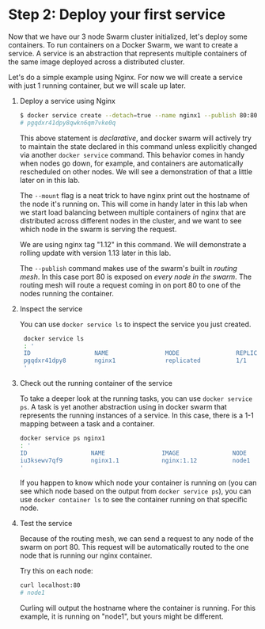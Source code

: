 # Step 2: Deploy your first service

Now that we have our 3 node Swarm cluster initialized, let's deploy some containers. To run containers on a Docker Swarm, we want to create a service. A service is an abstraction that represents multiple containers of the same image deployed across a distributed cluster.

Let's do a simple example using Nginx. For now we will create a service with just 1 running container, but we will scale up later.

1. Deploy a service using Nginx

   ```bash
   $ docker service create --detach=true --name nginx1 --publish 80:80  --mount source=/etc/hostname,target=/usr/share/nginx/html/index.html,type=bind,ro nginx:1.12
   # pgqdxr41dpy8qwkn6qm7vke0q
   ```

   This above statement is _declarative_, and docker swarm will actively try to maintain the state declared in this command unless explicitly changed via another `docker service` command. This behavior comes in handy when nodes go down, for example, and containers are automatically rescheduled on other nodes. We will see a demonstration of that a little later on in this lab.

   The `--mount` flag is a neat trick to have nginx print out the hostname of the node it's running on. This will come in handy later in this lab when we start load balancing between multiple containers of nginx that are distributed across different nodes in the cluster, and we want to see which node in the swarm is serving the request.

   We are using nginx tag "1.12" in this command. We will demonstrate a rolling update with version 1.13 later in this lab.

   The `--publish` command makes use of the swarm's built in _routing mesh_. In this case port 80 is exposed on _every node in the swarm_. The routing mesh will route a request coming in on port 80 to one of the nodes running the container.

2. Inspect the service

   You can use `docker service ls` to inspect the service you just created.

   ```bash
    docker service ls
    : '
    ID                  NAME                MODE                REPLICAS            IMAGE               PORTS
    pgqdxr41dpy8        nginx1              replicated          1/1                 nginx:1.12          *:80->80/tcp
    '
   ```

3. Check out the running container of the service

   To take a deeper look at the running tasks, you can use `docker service ps`. A task is yet another abstraction using in docker swarm that represents the running instances of a service. In this case, there is a 1-1 mapping between a task and a container.

   ```bash
   docker service ps nginx1
   : '
   ID                  NAME                IMAGE               NODE                DESIRED STATE       CURRENT STATE           ERROR               PORTS
   iu3ksewv7qf9        nginx1.1            nginx:1.12          node1               Running             Running 8 minutes ago
   '
   ```

   If you happen to know which node your container is running on \(you can see which node based on the output from `docker service ps`\), you can use `docker container ls` to see the container running on that specific node.

4. Test the service

   Because of the routing mesh, we can send a request to any node of the swarm on port 80. This request will be automatically routed to the one node that is running our nginx container.

   Try this on each node:

   ```bash
   curl localhost:80
   # node1
   ```

   Curling will output the hostname where the container is running. For this example, it is running on "node1", but yours might be different.

